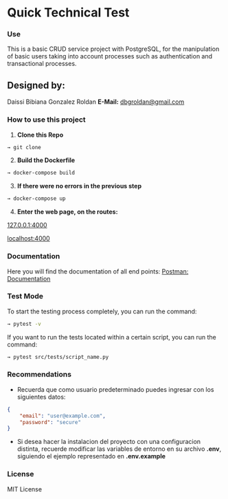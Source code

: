 # Quick Technical Test
### Use
This is a basic CRUD service project with PostgreSQL, for the manipulation of basic users taking into account processes such as authentication and transactional processes.

## Designed by:
Daissi Bibiana Gonzalez Roldan
**E-Mail:** dbgroldan@gmail.com

### How to use this project

1. **Clone this Repo**
  ```sh
  → git clone
  ```
2. **Build the Dockerfile**
  ```sh
  → docker-compose build
  ```

3. **If there were no errors in the previous step**
  ```sh
  → docker-compose up
  ```

4. **Enter the web page, on the routes:**

[127.0.0.1:4000](http://127.0.0.1:3000 "Link a Pagina")

[localhost:4000](http://localhost:3000/ "Link a Pagina")

### Documentation
Here you will find the documentation of all end points:
[Postman: Documentation](https://documenter.getpostman.com/view/10068931/T1LPE7Ee "Link a Pagina")

### Test Mode
To start the testing process completely, you can run the command:
```sh
→ pytest -v
```

If you want to run the tests located within a certain script, you can run the command:
```sh
→ pytest src/tests/script_name.py
```

### Recommendations
* Recuerda que como usuario predeterminado puedes ingresar con los siguientes datos:
```json
{
    "email": "user@example.com",
    "password": "secure"
}
```

* Si desea hacer la instalacion del proyecto con una configuracion distinta, recuerde modificar las variables de entorno en su archivo **.env**,  siguiendo el ejemplo representado en **.env.example**

### License
MIT License
